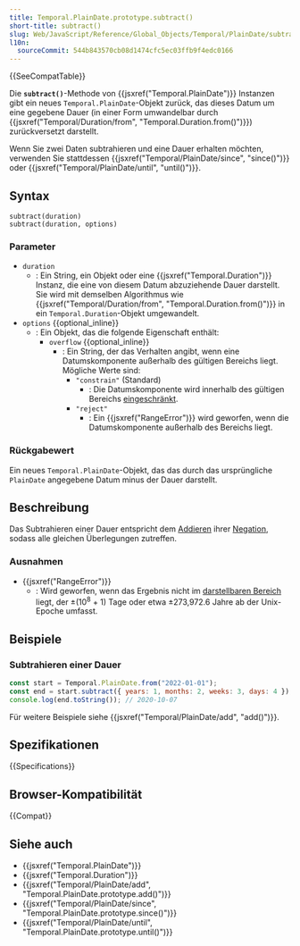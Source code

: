 ```yaml
---
title: Temporal.PlainDate.prototype.subtract()
short-title: subtract()
slug: Web/JavaScript/Reference/Global_Objects/Temporal/PlainDate/subtract
l10n:
  sourceCommit: 544b843570cb08d1474cfc5ec03ffb9f4edc0166
---
```


{{SeeCompatTable}}

Die **`subtract()`**-Methode von {{jsxref("Temporal.PlainDate")}} Instanzen gibt ein neues `Temporal.PlainDate`-Objekt zurück, das dieses Datum um eine gegebene Dauer (in einer Form umwandelbar durch {{jsxref("Temporal/Duration/from", "Temporal.Duration.from()")}}) zurückversetzt darstellt.

Wenn Sie zwei Daten subtrahieren und eine Dauer erhalten möchten, verwenden Sie stattdessen {{jsxref("Temporal/PlainDate/since", "since()")}} oder {{jsxref("Temporal/PlainDate/until", "until()")}}.

## Syntax

```js-nolint
subtract(duration)
subtract(duration, options)
```

### Parameter

- `duration`
  - : Ein String, ein Objekt oder eine {{jsxref("Temporal.Duration")}} Instanz, die eine von diesem Datum abzuziehende Dauer darstellt. Sie wird mit demselben Algorithmus wie {{jsxref("Temporal/Duration/from", "Temporal.Duration.from()")}} in ein `Temporal.Duration`-Objekt umgewandelt.
- `options` {{optional_inline}}
  - : Ein Objekt, das die folgende Eigenschaft enthält:
    - `overflow` {{optional_inline}}
      - : Ein String, der das Verhalten angibt, wenn eine Datumskomponente außerhalb des gültigen Bereichs liegt. Mögliche Werte sind:
        - `"constrain"` (Standard)
          - : Die Datumskomponente wird innerhalb des gültigen Bereichs [eingeschränkt](/de/docs/Web/JavaScript/Reference/Global_Objects/Temporal/PlainDate#invalid_date_clamping).
        - `"reject"`
          - : Ein {{jsxref("RangeError")}} wird geworfen, wenn die Datumskomponente außerhalb des Bereichs liegt.

### Rückgabewert

Ein neues `Temporal.PlainDate`-Objekt, das das durch das ursprüngliche `PlainDate` angegebene Datum minus der Dauer darstellt.

## Beschreibung

Das Subtrahieren einer Dauer entspricht dem [Addieren](/de/docs/Web/JavaScript/Reference/Global_Objects/Temporal/PlainDate/add) ihrer [Negation](/de/docs/Web/JavaScript/Reference/Global_Objects/Temporal/Duration/negated), sodass alle gleichen Überlegungen zutreffen.

### Ausnahmen

- {{jsxref("RangeError")}}
  - : Wird geworfen, wenn das Ergebnis nicht im [darstellbaren Bereich](/de/docs/Web/JavaScript/Reference/Global_Objects/Temporal#representable_dates) liegt, der ±(10<sup>8</sup> + 1) Tage oder etwa ±273,972.6 Jahre ab der Unix-Epoche umfasst.

## Beispiele

### Subtrahieren einer Dauer

```js
const start = Temporal.PlainDate.from("2022-01-01");
const end = start.subtract({ years: 1, months: 2, weeks: 3, days: 4 });
console.log(end.toString()); // 2020-10-07
```

Für weitere Beispiele siehe {{jsxref("Temporal/PlainDate/add", "add()")}}.

## Spezifikationen

{{Specifications}}

## Browser-Kompatibilität

{{Compat}}

## Siehe auch

- {{jsxref("Temporal.PlainDate")}}
- {{jsxref("Temporal.Duration")}}
- {{jsxref("Temporal/PlainDate/add", "Temporal.PlainDate.prototype.add()")}}
- {{jsxref("Temporal/PlainDate/since", "Temporal.PlainDate.prototype.since()")}}
- {{jsxref("Temporal/PlainDate/until", "Temporal.PlainDate.prototype.until()")}}
